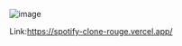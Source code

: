 ![image](https://user-images.githubusercontent.com/98094708/150687534-551f805e-615d-4f74-945f-10eab07db533.png)

Link:https://spotify-clone-rouge.vercel.app/

